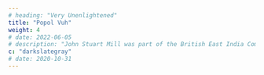 ```yaml
---
# heading: "Very Unenlightened"
title: "Popol Vuh"
weight: 4
# date: 2022-06-05
# description: "John Stuart Mill was part of the British East India Company who advocated free trade"
c: "darkslategray"
# date: 2020-10-31
---
```

